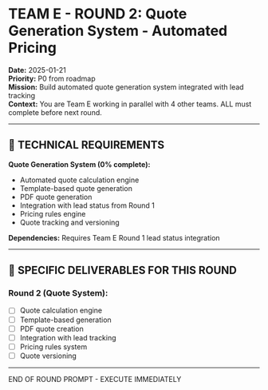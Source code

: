 # TEAM E - ROUND 2: Quote Generation System - Automated Pricing

**Date:** 2025-01-21  
**Priority:** P0 from roadmap  
**Mission:** Build automated quote generation system integrated with lead tracking  
**Context:** You are Team E working in parallel with 4 other teams. ALL must complete before next round.

---

## 🎯 TECHNICAL REQUIREMENTS

**Quote Generation System (0% complete):**
- Automated quote calculation engine
- Template-based quote generation
- PDF quote generation
- Integration with lead status from Round 1
- Pricing rules engine
- Quote tracking and versioning

**Dependencies:** Requires Team E Round 1 lead status integration

---

## 🎯 SPECIFIC DELIVERABLES FOR THIS ROUND

### Round 2 (Quote System):
- [ ] Quote calculation engine
- [ ] Template-based generation
- [ ] PDF quote creation
- [ ] Integration with lead tracking
- [ ] Pricing rules system
- [ ] Quote versioning

---

END OF ROUND PROMPT - EXECUTE IMMEDIATELY